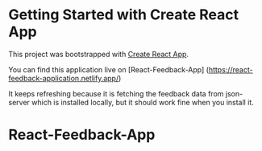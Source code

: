 # Getting Started with Create React App

This project was bootstrapped with [Create React App](https://github.com/facebook/create-react-app).

You can find this application live on [React-Feedback-App] (https://react-feedback-application.netlify.app/)

It keeps refreshing because it is fetching the feedback data from json-server which is installed locally, but it should work fine when you install it.

# React-Feedback-App
